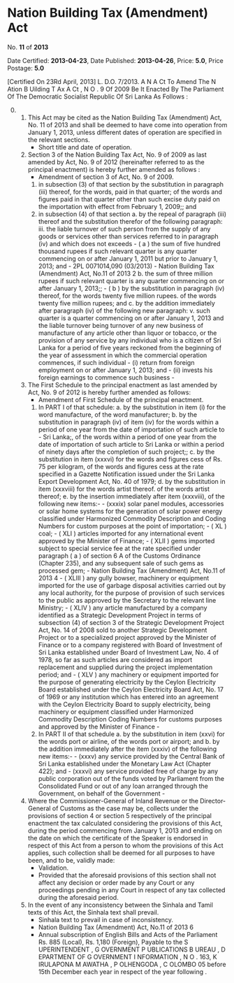 # Nation Building Tax (Amendment) Act

No. **11** of **2013**

Date Certified: **2013-04-23**, Date Published: **2013-04-26**, Price: **5.0**, Price Postage: **5.0**

[Certified On 23Rd April, 2013]
L. D.O. 7/2013.
A N  A Ct   To   Amend   The  N Ation  B Uilding  T Ax  A Ct , N O . 9  Of  2009
Be It Enacted By The Parliament Of The Democratic Socialist Republic Of Sri Lanka As Follows :

0. 
    1. This Act may be cited as the Nation Building Tax (Amendment) Act, No. 11 of  2013 and shall be deemed to have come into operation from January 1, 2013, unless different dates of operation are specified in the relevant sections.
        - Short title and date of operation.
    2. Section 3 of the Nation Building Tax Act, No. 9 of 2009 as last amended by Act, No. 9 of 2012 (hereinafter referred to as the principal enactment) is hereby further amended as follows :
        - Amendment of section 3 of Act, No. 9 of 2009.
        1. in subsection (3) of that section by the substitution in paragraph (iii) thereof, for the words, paid in that quarter; of the words and figures paid in that quarter other than such excise duty paid on the importation with effect from February 1, 2009;; and
        2. in subsection (4) of that section
            a. by the repeal of paragraph (iii) thereof and the substitution therefor of the following paragraph:
                iii. the liable turnover of such person from the supply of any goods or services other than services referred to in paragraph (iv) and which does not exceeds
                    - ( a ) the sum of five hundred thousand rupees if such relevant quarter is any quarter commencing on or after January 1, 2011 but prior to January 1, 2013; and
                    - 2PL 0071014,090 (03/2013)
                    - Nation Building Tax (Amendment) Act, No.11 of 2013 2
            b. the sum of three million rupees if such relevant quarter is any quarter commencing on or after January 1, 2013;;
                - ( b ) by the substitution in paragraph (iv) thereof, for the words twenty five million rupees. of the words twenty five million rupees; and
            c. by the addition immediately after paragraph (iv) of the following new paragraph:
                v. such quarter is a quarter commencing on or after January 1, 2013 and the liable turnover being turnover of any new business of manufacture of any article other than liquor or tobacco, or the provision of any service by any individual who is a citizen of Sri Lanka for a period of five years reckoned from the beginning of the year of assessment in which the commercial operation commences, if such individual
                    - (i) return from foreign  employment on or after January 1, 2013; and
                    - (ii) invests his foreign earnings to commence such business
                    - 
    3. The First Schedule to the principal enactment as last amended by Act, No. 9 of 2012 is hereby further amended as follows:
        - Amendment of First Schedule of the principal enactment.
        1. In PART I of that schedule:
            a. by the substitution in item (i) for the word manufacture, of the word manufacturer;
            b. by the substitution in paragraph (iv) of item (iv) for the words within a period of one year from the date of importation of such article to
                - Sri Lanka;, of the words within a period of one year from the date of importation of such article to Sri Lanka or within a period of ninety days after the completion of such project;;
            c. by the substitution in item (xxxvi) for the words and figures cess of Rs. 75 per kilogram, of the words and figures cess at the rate specified in a  Gazette  Notification issued under the Sri Lanka Export Development Act, No. 40 of 1979;
            d. by the substitution in item (xxxviii) for the words artist thereof. of the words artist thereof;
            e. by the insertion immediately after item (xxxviii), of the following new items:-
                - (xxxix) solar panel modules, accessories or solar home systems for the generation of solar power energy classified under Harmonized Commodity Description and Coding Numbers for custom purposes at the point of importation;
                - ( XL ) coal;
                - ( XLI ) articles  imported  for  any international event approved by the Minister of Finance;
                - ( XLII ) gems imported subject to special service fee at the rate specified under paragraph ( a ) of section 6 A  of the Customs Ordinance (Chapter 235), and any subsequent sale of such gems as processed gem;
                - Nation Building Tax (Amendment) Act, No.11 of 2013 4
                - ( XLIII ) any gully bowser, machinery or equipment imported for the use of garbage disposal activities carried out by any local authority, for the purpose of provision of such services to the public as approved by the Secretary to the relevant line Ministry;
                - ( XLIV ) any article manufactured by a company identified as a Strategic Development Project in terms of subsection (4) of section 3 of the Strategic Development Project Act, No. 14 of 2008 sold to another Strategic Development Project or to a specialized project approved by the Minister of Finance or to a company registered with Board of Investment of Sri Lanka established under Board of Investment Law, No. 4 of 1978, so far as such articles are considered as import replacement and supplied during the project implementation period; and
                - ( XLV ) any machinery or equipment imported for the purpose of generating electricity by the Ceylon Electricity Board established under the Ceylon Electricity Board Act, No. 17 of 1969 or any institution which has entered into an agreement with the Ceylon Electricity Board to supply electricity, being machinery or equipment classified under  Harmonized Commodity Description Coding Numbers for customs purposes and approved by the Minister of Finance
                - 
        2. In PART II of that schedule
            a. by the substitution in item (xxvi) for the words port or airline, of the words port or airport; and
            b. by the addition immediately after the item (xxxiv) of the following new items:-
                - (xxxv) any service provided by the Central Bank of Sri Lanka established under the Monetary Law Act (Chapter 422); and
                - (xxxvi) any service provided free of charge by any public corporation out of the funds voted by Parliament from the Consolidated Fund or out of any loan arranged through the Government, on behalf of the Government
                - 
    4. Where the Commissioner-General of Inland Revenue or the Director-General of Customs as the case  may be, collects under the provisions of section 4 or section 5 respectively of the principal enactment the tax calculated considering the provisions of this Act, during the period commencing from January 1, 2013 and ending on the date on which the certificate of the Speaker is endorsed in respect of this Act from a person to whom the provisions of this Act applies, such collection shall be deemed for all purposes to have been, and to be, validly made:
        - Validation.
        - Provided that the aforesaid provisions of this section shall not affect any decision or order made by any Court or any proceedings pending in any Court in respect of any tax collected during the aforesaid period.
    5. In the event of any inconsistency between the Sinhala and Tamil texts of this Act, the Sinhala text shall prevail.
        - Sinhala text to prevail in case of inconsistency.
        - Nation Building Tax (Amendment) Act, No.11 of 2013 6
        - Annual subscription of English Bills and Acts of the Parliament Rs. 885 (Local), Rs. 1,180 (Foreign), Payable to the S UPERINTENDENT , G OVERNMENT  P UBLICATIONS  B UREAU , D EPARTMENT   OF G OVERNMENT  I NFORMATION , N O . 163, K IRULAPONA  M AWATHA , P OLHENGODA , C OLOMBO  05 before 15th December each year in respect of the year following .